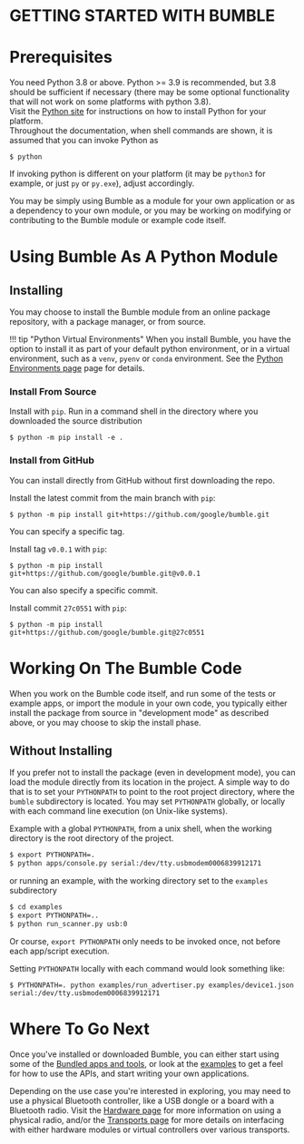 GETTING STARTED WITH BUMBLE
===========================

# Prerequisites

You need Python 3.8 or above. Python >= 3.9 is recommended, but 3.8 should be sufficient if
necessary (there may be some optional functionality that will not work on some platforms with
python 3.8).  
Visit the [Python site](https://www.python.org/) for instructions on how to install Python
for your platform.  
Throughout the documentation, when shell commands are shown, it is assumed that you can
invoke Python as
```
$ python
```
If invoking python is different on your platform (it may be `python3` for example, or just `py` or `py.exe`), 
adjust accordingly.

You may be simply using Bumble as a module for your own application or as a dependency to your own 
module, or you may be working on modifying or contributing to the Bumble module or example code
itself.

# Using Bumble As A Python Module

## Installing

You may choose to install the Bumble module from an online package repository, with a package
manager, or from source.

!!! tip "Python Virtual Environments"
    When you install Bumble, you have the option to install it as part of your default
    python environment, or in a virtual environment, such as a `venv`, `pyenv` or `conda` environment.
    See the [Python Environments page](development/python_environments.md) page for details.

### Install From Source

Install with `pip`. Run in a command shell in the directory where you downloaded the source
distribution
```
$ python -m pip install -e .
```

### Install from GitHub

You can install directly from GitHub without first downloading the repo.

Install the latest commit from the main branch with `pip`:
```
$ python -m pip install git+https://github.com/google/bumble.git
```

You can specify a specific tag.

Install tag `v0.0.1` with `pip`:
```
$ python -m pip install git+https://github.com/google/bumble.git@v0.0.1
```

You can also specify a specific commit.

Install commit `27c0551` with `pip`:
```
$ python -m pip install git+https://github.com/google/bumble.git@27c0551
```

# Working On The Bumble Code
When you work on the Bumble code itself, and run some of the tests or example apps, or import the
module in your own code, you typically either install the package from source in "development mode" as described above, or you may choose to skip the install phase. 

## Without Installing
If you prefer not to install the package (even in development mode), you can load the module directly from its location in the project. 
A simple way to do that is to set your `PYTHONPATH` to
point to the root project directory, where the `bumble` subdirectory is located. You may set
`PYTHONPATH` globally, or locally with each command line execution (on Unix-like systems).

Example with a global `PYTHONPATH`, from a unix shell, when the working directory is the root 
directory of the project.

```bash
$ export PYTHONPATH=.
$ python apps/console.py serial:/dev/tty.usbmodem0006839912171
```

or running an example, with the working directory set to the `examples` subdirectory
```bash
$ cd examples
$ export PYTHONPATH=..
$ python run_scanner.py usb:0
```

Or course, `export PYTHONPATH` only needs to be invoked once, not before each app/script execution.

Setting `PYTHONPATH` locally with each command would look something like:
```
$ PYTHONPATH=. python examples/run_advertiser.py examples/device1.json serial:/dev/tty.usbmodem0006839912171
```

# Where To Go Next
Once you've installed or downloaded Bumble, you can either start using some of the 
[Bundled apps and tools](apps_and_tools/index.md), or look at the [examples](examples/index.md)
to get a feel for how to use the APIs, and start writing your own applications.

Depending on the use case you're interested in exploring, you may need to use a physical Bluetooth
controller, like a USB dongle or a board with a Bluetooth radio. Visit the [Hardware page](hardware/index.md)
for more information on using a physical radio, and/or the [Transports page](transports/index.md) for more 
details on interfacing with either hardware modules or virtual controllers over various transports.
